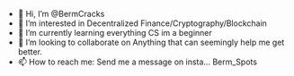 - 👋 Hi, I’m @BermCracks
- 👀 I’m interested in Decentralized Finance/Cryptography/Blockchain
- 🌱 I’m currently learning everything CS im a beginner
- 💞️ I’m looking to collaborate on Anything that can seemingly help me get better.
- 📫 How to reach me: Send me a message on insta... Berm_Spots

<!---
BermCracks/BermCracks is a ✨ special ✨ repository because its `README.md` (this file) appears on your GitHub profile.
You can click the Preview link to take a look at your changes.
--->
